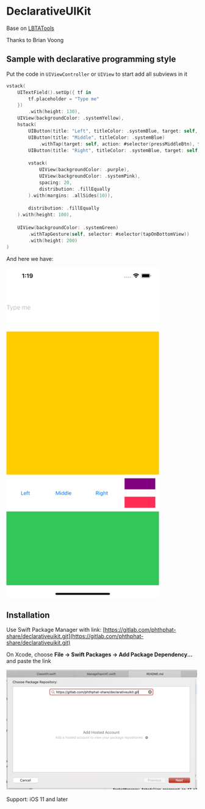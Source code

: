 # DeclarativeUIKit

Base on [LBTATools](https://github.com/bhlvoong/LBTATools)

Thanks to Brian Voong


## Sample with declarative programming style
Put the code in `UIViewController` or `UIView` to start add all subviews in it

```swift
vstack(
    UITextField().setUp({ tf in
        tf.placeholder = "Type me"
    })
        .with(height: 130),
    UIView(backgroundColor: .systemYellow),
    hstack(
        UIButton(title: "Left", titleColor: .systemBlue, target: self, action: #selector(pressLeftBtn)),
        UIButton(title: "Middle", titleColor: .systemBlue)
            .withTap(target: self, action: #selector(pressMiddleBtn), for: .touchUpInside),
        UIButton(title: "Right", titleColor: .systemBlue, target: self, action: #selector(pressRightBtn)),
        
        vstack(
            UIView(backgroundColor: .purple),
            UIView(backgroundColor: .systemPink),
            spacing: 20,
            distribution: .fillEqually
        ).with(margins: .allSides(10)),
        
        distribution: .fillEqually
    ).with(height: 100),
    
    UIView(backgroundColor: .systemGreen)
        .withTapGesture(self, selector: #selector(tapOnBottomView))
        .with(height: 200)
)
```

And here we have: 

<img src="./Image/sample.png" style="width: 400px"/>

## Installation
Use Swift Package Manager with link: [https://gitlab.com/phthphat-share/declarativeuikit.git](https://gitlab.com/phthphat-share/declarativeuikit.git)

On Xcode, choose **File -> Swift Packages -> Add Package Dependency...** and paste the link

<img src="./Image/spm-installation.png" style="width: 500px" />

Support: iOS 11 and later